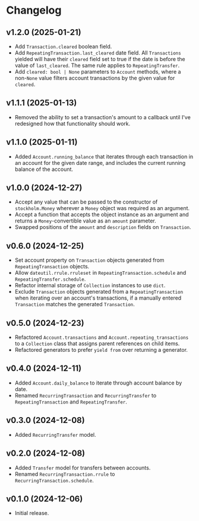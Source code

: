 # Changelog

## v1.2.0 (2025-01-21)

- Add `Transaction.cleared` boolean field.
- Add `RepeatingTransaction.last_cleared` date field. All `Transactions` yielded
  will have their `cleared` field set to true if the date is before the value of
  `last_cleared`. The same rule applies to `RepeatingTransfer`.
- Add `cleared: bool | None` parameters to `Account` methods, where a non-`None`
  value filters account transactions by the given value for `cleared`.

## v1.1.1 (2025-01-13)

- Removed the ability to set a transaction's amount to a callback until I've
  redesigned how that functionality should work.

## v1.1.0 (2025-01-11)

- Added `Account.running_balance` that iterates through each transaction in an
  account for the given date range, and includes the current running balance of
  the account.

## v1.0.0 (2024-12-27)

- Accept any value that can be passed to the constructor of `stockholm.Money`
  wherever a `Money` object was required as an argument.
- Accept a function that accepts the object instance as an argument and returns
  a `Money`-convertible value as an `amount` parameter.
- Swapped positions of the `amount` and `description` fields on `Transaction`.

## v0.6.0 (2024-12-25)

- Set account property on `Transaction` objects generated from
  `RepeatingTransaction` objects.
- Allow `dateutil.rrule.rruleset` in `RepeatingTransaction.schedule` and
  `RepeatingTransfer.schedule`.
- Refactor internal storage of `Collection` instances to use `dict`.
- Exclude `Transaction` objects generated from a `RepeatingTransaction` when
  iterating over an account's transactions, if a manually entered `Transaction`
  matches the generated `Transaction`.

## v0.5.0 (2024-12-23)

- Refactored `Account.transactions` and `Account.repeating_transactions` to a
  `Collection` class that assigns parent references on child items.
- Refactored generators to prefer `yield from` over returning a generator.

## v0.4.0 (2024-12-11)

- Added `Account.daily_balance` to iterate through account balance by date.
- Renamed `RecurringTransaction` and `RecurringTransfer` to
  `RepeatingTransaction` and `RepeatingTransfer`.

## v0.3.0 (2024-12-08)

- Added `RecurringTransfer` model.

## v0.2.0 (2024-12-08)

- Added `Transfer` model for transfers between accounts.
- Renamed `RecurringTransaction.rrule` to `RecurringTransaction.schedule`.

## v0.1.0 (2024-12-06)

- Initial release.

